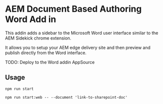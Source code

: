 # AEM Document Based Authoring Word Add in

This addin adds a sidebar to the Microsoft Word user interface similar to the AEM Sidekick chrome extension.

It allows you to setup your AEM edge delivery site and then preview and publish directly from the Word interface.

TODO:
Deploy to the Word addin AppSource

## Usage

```
npm run start
```

```
npm run start:web -- --document 'link-to-sharepoint-doc'
```


